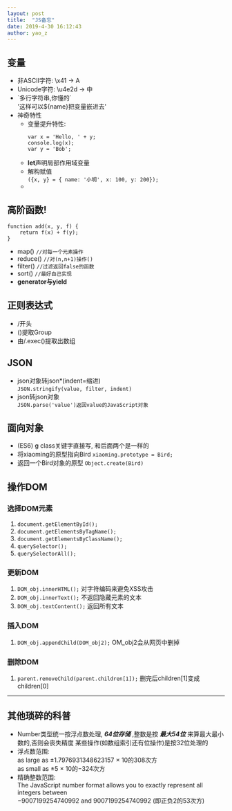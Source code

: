 ```yaml
---
layout: post
title:  "JS备忘"
date: 2019-4-30 16:12:43
author: yao_z
---
```


## 变量
  * 非ASCII字符: \\x41 -> A
  * Unicode字符: \\u4e2d -> 中
  * \`多行字符串,你懂的\`  
    '这样可以${name}把变量嵌进去'
* 神奇特性
  * 变量提升特性:
    ```
    var x = 'Hello, ' + y;
    console.log(x);
    var y = 'Bob';
    ```
  * **let**声明局部作用域变量
  * 解构赋值  
    `({x, y} = { name: '小明', x: 100, y: 200});`
  * 

## 高阶函数!
  ```
  function add(x, y, f) {
      return f(x) + f(y);
  }
  ```
* map()  `//对每一个元素操作`
* reduce() `//对(n,n+1)操作()`
* filter() `//过滤返回false的函数`
* sort() `//最好自己实现`
* **generator与yield**

## 正则表达式

* /开头
* ()提取Group
* 由/.exec()提取出数组

## JSON

* json对象转json*(indent=缩进)  
`JSON.stringify(value, filter, indent)`
* json转json对象  
`JSON.parse('value')返回value的JavaScript对象`

## 面向对象

* (ES6) ~~g~~ class关键字直接写, 和后面两个是一样的
* 将xiaoming的原型指向Bird
`xiaoming.prototype = Bird;`
* 返回一个Bird对象的原型
`Object.create(Bird)`

## 操作DOM

### 选择DOM元素

1. `document.getElementById();`
1. `document.getElementsByTagName();`
1. `document.getElementsByClassName();`
1. `querySelector();`
1. `querySelectorAll();`

### 更新DOM

1. `DOM_obj.innerHTML();` 对字符编码来避免XSS攻击
1. `DOM_obj.innerText();` 不返回隐藏元素的文本
1. `DOM_obj.textContent();` 返回所有文本

### 插入DOM

1. `DOM_obj.appendChild(DOM_obj2);` OM_obj2会从网页中删掉

### 删除DOM

1. `parent.removeChild(parent.children[1]);` 删完后children[1]变成children[0]

---
## 其他琐碎的科普

* Number类型统一按浮点数处理, ***64位存储*** ,整数是按 ***最大54位*** 来算最大最小数的,否则会丧失精度  某些操作(如数组索引还有位操作)是按32位处理的
* 浮点数范围:  
as  large  as ±1.7976931348623157 × 10的308次方  
as small as ±5 × 10的−324次方
* 精确整数范围:  
The JavaScript number format allows you to exactly represent all integers between  
−9007199254740992  and 9007199254740992 (即正负2的53次方)  